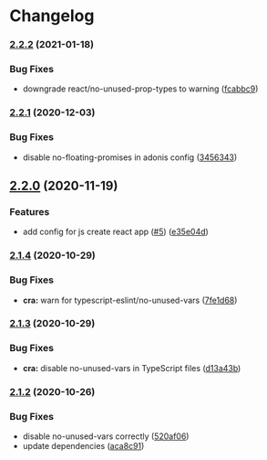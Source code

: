 # Changelog

### [2.2.2](https://www.github.com/zakodium/eslint-config/compare/v2.2.1...v2.2.2) (2021-01-18)


### Bug Fixes

* downgrade react/no-unused-prop-types to warning ([fcabbc9](https://www.github.com/zakodium/eslint-config/commit/fcabbc92508f59a9788f9dc1d8d77963e682acaf))

### [2.2.1](https://www.github.com/zakodium/eslint-config/compare/v2.2.0...v2.2.1) (2020-12-03)


### Bug Fixes

* disable no-floating-promises in adonis config ([3456343](https://www.github.com/zakodium/eslint-config/commit/345634346ed1f27d03a62b20b5a937b79bebaf49))

## [2.2.0](https://www.github.com/zakodium/eslint-config/compare/v2.1.4...v2.2.0) (2020-11-19)


### Features

* add config for js create react app ([#5](https://www.github.com/zakodium/eslint-config/issues/5)) ([e35e04d](https://www.github.com/zakodium/eslint-config/commit/e35e04df92f8a96eba0bfa6328deea6c318cdf4c))

### [2.1.4](https://www.github.com/zakodium/eslint-config/compare/v2.1.3...v2.1.4) (2020-10-29)


### Bug Fixes

* **cra:** warn for typescript-eslint/no-unused-vars ([7fe1d68](https://www.github.com/zakodium/eslint-config/commit/7fe1d68ebd15d10a4e16d54b4296f1bb6e2f6bb6))

### [2.1.3](https://www.github.com/zakodium/eslint-config/compare/v2.1.2...v2.1.3) (2020-10-29)


### Bug Fixes

* **cra:** disable no-unused-vars in TypeScript files ([d13a43b](https://www.github.com/zakodium/eslint-config/commit/d13a43b2d308000d5246d4ef3583dbc097f07f60))

### [2.1.2](https://www.github.com/zakodium/eslint-config/compare/v2.1.1...v2.1.2) (2020-10-26)


### Bug Fixes

* disable no-unused-vars correctly ([520af06](https://www.github.com/zakodium/eslint-config/commit/520af065479b106fe079e3a45c1a386a1cdacf9f))
* update dependencies ([aca8c91](https://www.github.com/zakodium/eslint-config/commit/aca8c91c343071b5098c4fbc6d01abe0ac66f1a8))
